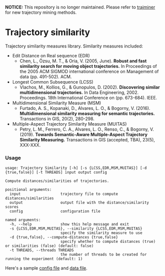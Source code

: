 **NOTICE:** This repository is no longer maintained. Please refer to [trajminer](https://github.com/trajminer/trajminer) for new trajectory mining methods.

# Trajectory similarity

Trajectory similarity measures library. Similarity measures included:
* Edit Distance on Real sequence (EDR)
  * Chen, L., Özsu, M. T., & Oria, V. (2005, June). **Robust and fast similarity search for moving object trajectories.** In Proceedings of the 2005 ACM SIGMOD international conference on Management of data (pp. 491-502). ACM.
* Longest Common Subsequence (LCSS)
  * Vlachos, M., Kollios, G., & Gunopulos, D. (2002). **Discovering similar multidimensional trajectories.** In Data Engineering, 2002. Proceedings. 18th International Conference on (pp. 673-684). IEEE.
* Multidimensional Similarity Measure (MSM)
  * Furtado, A. S., Kopanaki, D., Alvares, L. O., & Bogorny, V. (2016). **Multidimensional similarity measuring for semantic trajectories.** Transactions in GIS, 20(2), 280-298.
* Multiple-Aspect Trajectory Similarity Measure (MUITAS)
  * Petry, L. M., Ferrero, C. A., Alvares, L. O., Renso, C., & Bogorny, V. (2019). **Towards Semantic-Aware Multiple-Aspect Trajectory Similarity Measuring.** Transactions in GIS (accepted, TBA), 23(5), XXX-XXX.


### Usage
```
usage: Trajectory Similarity [-h] [-s {LCSS,EDR,MSM,MUITAS}] [-d {true,false}] [-t THREADS] input output config

Compute distances/similarities of trajectories.

positional arguments:
  input                  trajectory file to compute distances/similarities
  output                 output file with the distance/similarity scores
  config                 configuration file

named arguments:
  -h, --help             show this help message and exit
  -s {LCSS,EDR,MSM,MUITAS}, --similarity {LCSS,EDR,MSM,MUITAS}
                         specify the similarity measure to use
  -d {true,false}, --compute-distances {true,false}
                         specify whether to compute distances (true) or similarities (false) (default: false)
  -t THREADS, --threads THREADS
                         the number of threads to be created for running the experiment (default: 1)
```

Here's a sample [config file](sample_config.json) and [data file](sample_data.csv).

